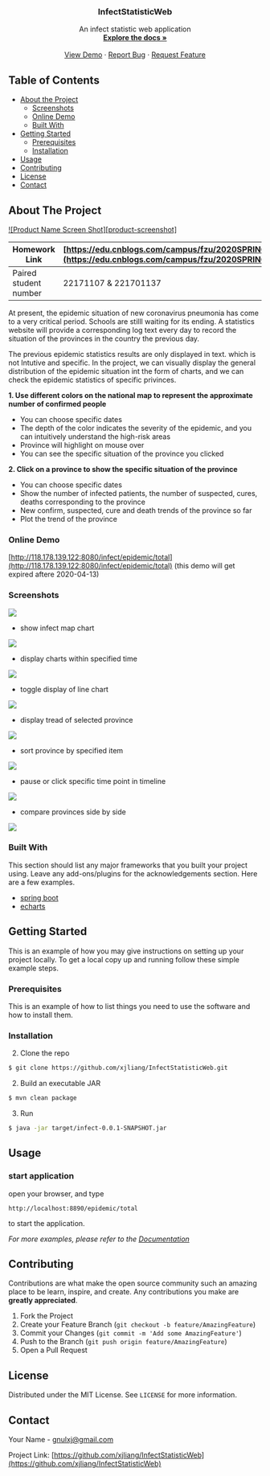 <!-- PROJECT LOGO -->
<br />

<p align="center">
  <h3 align="center">InfectStatisticWeb</h3>
  <p align="center">
    An infect statistic web application
    <br />
    <a href="https://github.com/xjliang/InfectStatisticWeb"><strong>Explore the docs »</strong></a>
    <br />
    <br />
    <a href="https://github.com/xjliang/InfectStatisticWeb/blob/master/README.md#online-demo">View Demo</a>
    ·
    <a href="https://github.com/xjliang/InfectStatisticWeb/issues">Report Bug</a>
    ·
    <a href="https://github.com/xjliang/InfectStatisticWeb/issues">Request Feature</a>
  </p>



</p>



<!-- TABLE OF CONTENTS -->

## Table of Contents

* [About the Project](#about-the-project)
  * [Screenshots](#screenshots)
  * [Online Demo](#online-demo)
  * [Built With](#built-with)
* [Getting Started](#getting-started)
  * [Prerequisites](#prerequisites)
  * [Installation](#installation)
* [Usage](#usage)
* [Contributing](#contributing)
* [License](#license)
* [Contact](#contact)



<!-- ABOUT THE PROJECT -->

## About The Project

[![Product Name Screen Shot][product-screenshot]](https://example.com)


| Homework Link         | [https://edu.cnblogs.com/campus/fzu/2020SPRINGS/homework/10460](https://edu.cnblogs.com/campus/fzu/2020SPRINGS/homework/10460) |
| --------------------- | ------------------------------------------------------------ |
| Paired student number | 22171107 & 221701137                                         |


At present, the epidemic situation of new coronavirus pneumonia has come to a very critical period. Schools are stilll waiting for its ending. A statistics website will provide a corresponding log text every day to record the situation of the provinces in the country the previous day.

The previous epidemic statistics results are only displayed in text. which is not Intutive and specific. In the project, we can visually display the general distribution of the epidemic situation int the form of charts, and we can check the epidemic statistics of specific privinces.

**1. Use different colors on the national map to represent the approximate number of confirmed people**

- You can choose specific dates
- The depth of the color indicates the severity of the epidemic, and you can intuitively understand the high-risk areas
- Province will highlight on mouse over
- You can see the specific situation of the province you clicked

**2. Click on a province to show the specific situation of the province**

- You can choose specific dates
- Show the number of infected patients, the number of suspected, cures, deaths corresponding to the province
- New confirm, suspected, cure and death trends of the province so far
- Plot the trend of the province



### Online Demo

[http://118.178.139.122:8080/infect/epidemic/total](http://118.178.139.122:8080/infect/epidemic/total) (this demo will get expired aftere 2020-04-13)



### Screenshots

![](https://github.com/xjliang/InfectStatisticWeb/blob/master/assets/overview.png?raw=true)

- show infect map chart

![](https://github.com/xjliang/InfectStatisticWeb/blob/master/assets/infect-map-min.gif?raw=true)



- display charts within specified time

![](https://github.com/xjliang/InfectStatisticWeb/blob/master/assets/infect-time-selector-min.gif?raw=true)



- toggle display of line chart

![](https://github.com/xjliang/InfectStatisticWeb/blob/master/assets/infect-total-suspect-min.gif?raw=true)



- display tread of  selected province

![](https://github.com/xjliang/InfectStatisticWeb/blob/master/assets/infect-tread-min.gif?raw=true)



- sort province by specified item

![](https://github.com/xjliang/InfectStatisticWeb/blob/master/assets/infect-sort-min.gif?raw=true)



- pause or click specific time point in timeline

![](https://github.com/xjliang/InfectStatisticWeb/blob/master/assets/infect-timeline-min.gif?raw=true)



- compare provinces side by side

![](https://github.com/xjliang/InfectStatisticWeb/blob/master/assets/infect-compare-by-province-min.gif?raw=true)



### Built With

This section should list any major frameworks that you built your project using. Leave any add-ons/plugins for the acknowledgements section. Here are a few examples.
* [spring boot](https://spring.io/projects/spring-boot)
* [echarts](https://echartsjs.com)



<!-- GETTING STARTED -->

## Getting Started

This is an example of how you may give instructions on setting up your project locally.
To get a local copy up and running follow these simple example steps.

### Prerequisites

This is an example of how to list things you need to use the software and how to install them.
### Installation

2. Clone the repo
```sh
$ git clone https://github.com/xjliang/InfectStatisticWeb.git
```
2. Build an executable JAR

```sh
$ mvn clean package
```
3. Run 

```sh
$ java -jar target/infect-0.0.1-SNAPSHOT.jar
```



<!-- USAGE EXAMPLES -->

## Usage

### start application

open your browser, and type

```
http://localhost:8890/epidemic/total
```

to start the application.



_For more examples, please refer to the [Documentation](https://example.com)_



<!-- CONTRIBUTING -->
## Contributing

Contributions are what make the open source community such an amazing place to be learn, inspire, and create. Any contributions you make are **greatly appreciated**.

1. Fork the Project
2. Create your Feature Branch (`git checkout -b feature/AmazingFeature`)
3. Commit your Changes (`git commit -m 'Add some AmazingFeature'`)
4. Push to the Branch (`git push origin feature/AmazingFeature`)
5. Open a Pull Request



<!-- LICENSE -->

## License

Distributed under the MIT License. See `LICENSE` for more information.



<!-- CONTACT -->

## Contact

Your Name - gnulxj@gmail.com

Project Link: [https://github.com/xjliang/InfectStatisticWeb](https://github.com/xjliang/InfectStatisticWeb)
